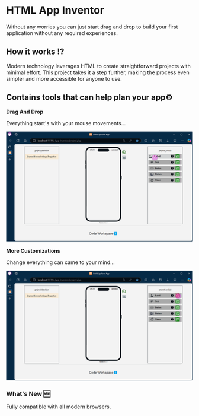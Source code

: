 # HTML App Inventor

Without any worries you can just start drag and drop to build your first application without any required experiences.

## How it works ⁉️

Modern technology leverages HTML to create straightforward projects with minimal effort. This project takes it a step further, making the process even simpler and more accessible for anyone to use.

## Contains tools that can help plan your app⚙️

**Drag And Drop**

Everything start's with your mouse movements...

![Drag](media/README/drag.gif)

**More Customizations**

Change everything can came to your mind...

![options](media/README/options.gif)


### What's New 🆕

Fully compatible with all modern browsers.

